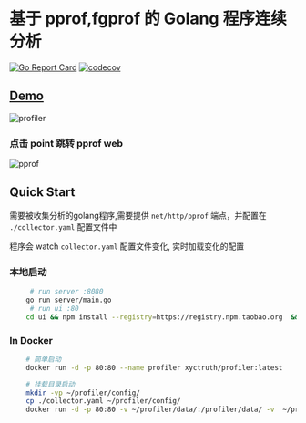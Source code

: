 # 基于 pprof,fgprof 的 Golang 程序连续分析

[![Go Report Card](https://goreportcard.com/badge/github.com/xyctruth/profiler)](https://goreportcard.com/report/github.com/xyctruth/profiler)
[![codecov](https://codecov.io/gh/xyctruth/profiler/branch/master/graph/badge.svg?token=YWNYJK9KQW)](https://codecov.io/gh/xyctruth/profiler)

## [Demo](https://profiling.jia-huang.com)

![profiler](https://xtruth.oss-cn-shenzhen.aliyuncs.com/profiler_1.png)
 
### 点击 point 跳转 pprof web
![pprof](https://xtruth.oss-cn-shenzhen.aliyuncs.com/6.png)


## Quick Start

需要被收集分析的golang程序,需要提供 `net/http/pprof` 端点，并配置在 `./collector.yaml` 配置文件中

程序会 watch `collector.yaml` 配置文件变化, 实时加载变化的配置

### 本地启动
```bash
     # run server :8080
    go run server/main.go 
     # run ui :80
    cd ui && npm install --registry=https://registry.npm.taobao.org  &&  npm run dev --base_api_url=http://localhost:8080 
```

### In Docker
```bash
    # 简单启动
    docker run -d -p 80:80 --name profiler xyctruth/profiler:latest

    # 挂载目录启动
    mkdir -vp ~/profiler/config/
    cp ./collector.yaml ~/profiler/config/
    docker run -d -p 80:80 -v ~/profiler/data/:/profiler/data/ -v  ~/profiler/config/:/profiler/config/ --name profiler xyctruth/profiler:latest
```
